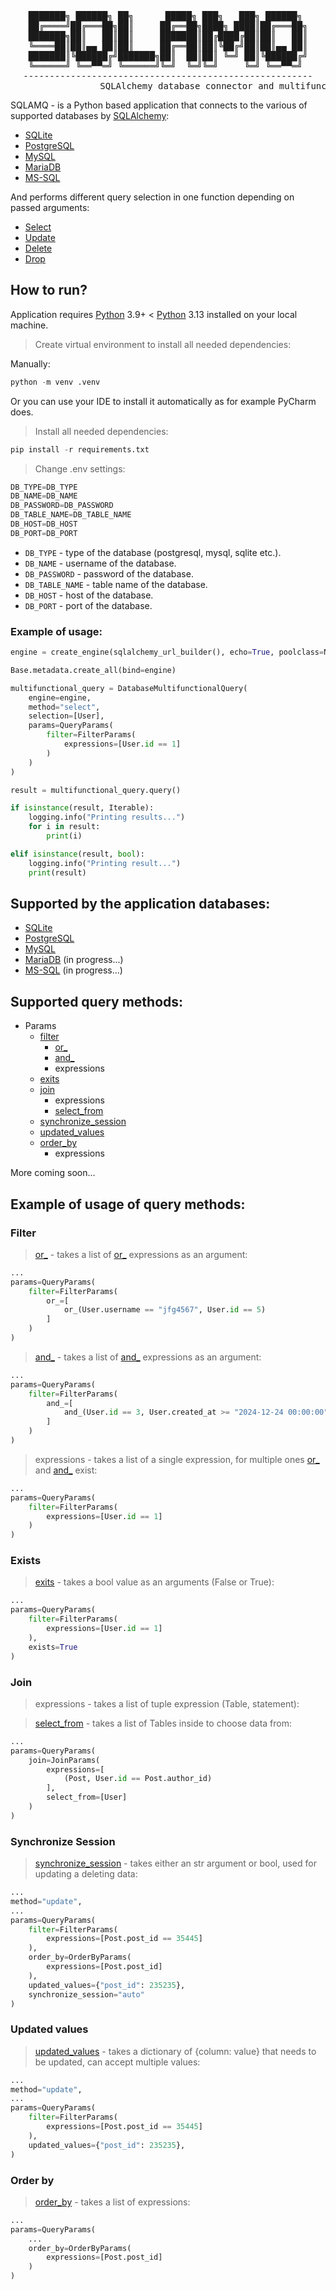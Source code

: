 <div align="center" dir="auto">
<pre>
███████╗ ██████╗ ██╗      █████╗ ███╗   ███╗ ██████╗ 
██╔════╝██╔═══██╗██║     ██╔══██╗████╗ ████║██╔═══██╗
███████╗██║   ██║██║     ███████║██╔████╔██║██║   ██║
╚════██║██║▄▄ ██║██║     ██╔══██║██║╚██╔╝██║██║▄▄ ██║
███████║╚██████╔╝███████╗██║  ██║██║ ╚═╝ ██║╚██████╔╝
╚══════╝ ╚══▀▀═╝ ╚══════╝╚═╝  ╚═╝╚═╝     ╚═╝ ╚══▀▀═╝ 
-------------------------------------------------------
                 SQLAlchemy database connector and multifunction query                 
</pre>
</div>

SQLAMQ - is a Python based application that connects to the various of supported databases by [SQLAlchemy](https://www.sqlalchemy.org/): 

- [SQLite](https://www.sqlite.org/)
- [PostgreSQL](https://www.postgresql.org/)
- [MySQL](https://www.mysql.com/)
- [MariaDB](https://mariadb.org/)
- [MS-SQL](https://www.microsoft.com/en-ca/sql-server/sql-server-downloads)

And performs different query selection in one function depending on passed arguments:

- [Select](https://docs.sqlalchemy.org/en/20/tutorial/data_select.html)
- [Update](https://docs.sqlalchemy.org/en/20/core/dml.html#sqlalchemy.sql.expression.update)
- [Delete](https://docs.sqlalchemy.org/en/20/core/dml.html#sqlalchemy.sql.expression.delete)
- [Drop](https://docs.sqlalchemy.org/en/20/core/metadata.html#sqlalchemy.schema.Table.drop)

## How to run?

Application requires [Python](https://www.python.org/downloads/) 3.9+ < [Python](https://www.python.org/) 3.13 installed on your local machine.

> Create virtual environment to install all needed dependencies:

Manually:

```python
python -m venv .venv
```

Or you can use your IDE to install it automatically as for example PyCharm does.

> Install all needed dependencies:

```python
pip install -r requirements.txt
```

> Change .env settings:

```python
DB_TYPE=DB_TYPE
DB_NAME=DB_NAME
DB_PASSWORD=DB_PASSWORD
DB_TABLE_NAME=DB_TABLE_NAME
DB_HOST=DB_HOST
DB_PORT=DB_PORT
```

- `DB_TYPE` - type of the database (postgresql, mysql, sqlite etc.).
- `DB_NAME` - username of the database.
- `DB_PASSWORD` - password of the database.
- `DB_TABLE_NAME` - table name of the database.
- `DB_HOST` - host of the database.
- `DB_PORT` - port of the database.

### Example of usage:

```python
engine = create_engine(sqlalchemy_url_builder(), echo=True, poolclass=NullPool)

Base.metadata.create_all(bind=engine)

multifunctional_query = DatabaseMultifunctionalQuery(
    engine=engine,
    method="select",
    selection=[User],
    params=QueryParams(
        filter=FilterParams(
            expressions=[User.id == 1]
        )
    )
)

result = multifunctional_query.query()

if isinstance(result, Iterable):
    logging.info("Printing results...")
    for i in result:
        print(i)

elif isinstance(result, bool):
    logging.info("Printing result...")
    print(result)
```

## Supported by the application databases:

- [SQLite](https://www.sqlite.org/)
- [PostgreSQL](https://www.postgresql.org/)
- [MySQL](https://www.mysql.com/)
- [MariaDB](https://mariadb.org/) (in progress...)
- [MS-SQL](https://www.microsoft.com/en-ca/sql-server/sql-server-downloads) (in progress...)

## Supported query methods:

- Params
  - [filter](https://docs.sqlalchemy.org/en/14/orm/query.html#sqlalchemy.orm.Query.filter)
    - [or_](https://docs.sqlalchemy.org/en/20/core/sqlelement.html#sqlalchemy.sql.expression.or_)
    - [and_](https://docs.sqlalchemy.org/en/20/core/sqlelement.html#sqlalchemy.sql.expression.and_)
    - expressions
  - [exits](https://docs.sqlalchemy.org/en/20/orm/queryguide/query.html#sqlalchemy.orm.Query.exists)
  - [join](https://docs.sqlalchemy.org/en/20/orm/queryguide/api.html#sqlalchemy.orm.join)
    - expressions
    - [select_from](https://docs.sqlalchemy.org/en/20/orm/queryguide/query.html#sqlalchemy.orm.Query.select_from)
  - [synchronize_session](https://docs.sqlalchemy.org/en/20/orm/queryguide/dml.html#selecting-a-synchronization-strategy)
  - [updated_values](https://docs.sqlalchemy.org/en/20/orm/queryguide/query.html#sqlalchemy.orm.Query.update.params.values)
  - [order_by](https://docs.sqlalchemy.org/en/20/core/selectable.html#sqlalchemy.sql.expression.Select.order_by)
    - expressions

More coming soon...

## Example of usage of query methods:

### Filter

> [or_](https://docs.sqlalchemy.org/en/20/core/sqlelement.html#sqlalchemy.sql.expression.or_) - takes a list of [or_](https://docs.sqlalchemy.org/en/20/core/sqlelement.html#sqlalchemy.sql.expression.or_) expressions as an argument:

```python
...
params=QueryParams(
    filter=FilterParams(
        or_=[
            or_(User.username == "jfg4567", User.id == 5)
        ]
    )
)
```

> [and_](https://docs.sqlalchemy.org/en/20/core/sqlelement.html#sqlalchemy.sql.expression.and_) - takes a list of [and_](https://docs.sqlalchemy.org/en/20/core/sqlelement.html#sqlalchemy.sql.expression.and_) expressions as an argument:

```python
...
params=QueryParams(
    filter=FilterParams(
        and_=[
            and_(User.id == 3, User.created_at >= "2024-12-24 00:00:00")
        ]
    )
)
```

> expressions - takes a list of a single expression, for multiple ones [or_](https://docs.sqlalchemy.org/en/20/core/sqlelement.html#sqlalchemy.sql.expression.or_) and [and_](https://docs.sqlalchemy.org/en/20/core/sqlelement.html#sqlalchemy.sql.expression.and_) exist:

```python
...
params=QueryParams(
    filter=FilterParams(
        expressions=[User.id == 1]
    )
)
```

### Exists

> [exits](https://docs.sqlalchemy.org/en/20/orm/queryguide/query.html#sqlalchemy.orm.Query.exists) - takes a bool value as an arguments (False or True):

```python
...
params=QueryParams(
    filter=FilterParams(
        expressions=[User.id == 1]
    ),
    exists=True
)
```

### Join

> expressions - takes a list of tuple expression (Table, statement):

> [select_from](https://docs.sqlalchemy.org/en/20/orm/queryguide/query.html#sqlalchemy.orm.Query.select_from) - takes a list of Tables inside to choose data from:

```python
...
params=QueryParams(
    join=JoinParams(
        expressions=[
            (Post, User.id == Post.author_id)
        ],
        select_from=[User]
    )
)
```

### Synchronize Session

> [synchronize_session](https://docs.sqlalchemy.org/en/20/orm/queryguide/dml.html#selecting-a-synchronization-strategy) - takes either an str argument or bool, used for updating a deleting data:

```python
...
method="update",
...
params=QueryParams(
    filter=FilterParams(
        expressions=[Post.post_id == 35445]
    ),
    order_by=OrderByParams(
        expressions=[Post.post_id]
    ),
    updated_values={"post_id": 235235},
    synchronize_session="auto"
)
```

### Updated values

> [updated_values](https://docs.sqlalchemy.org/en/20/orm/queryguide/query.html#sqlalchemy.orm.Query.update.params.values) - takes a dictionary of {column: value} that needs to be updated, can accept multiple values:

```python
...
method="update",
...
params=QueryParams(
    filter=FilterParams(
        expressions=[Post.post_id == 35445]
    ),
    updated_values={"post_id": 235235},
)
```

### Order by

> [order_by](https://docs.sqlalchemy.org/en/20/core/selectable.html#sqlalchemy.sql.expression.Select.order_by) - takes a list of expressions:

```python
...
params=QueryParams(
    ...
    order_by=OrderByParams(
        expressions=[Post.post_id]
    )
)
```
